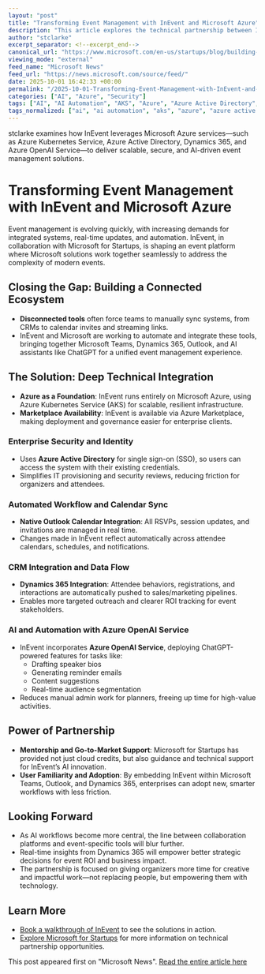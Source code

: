 ```yaml
---
layout: "post"
title: "Transforming Event Management with InEvent and Microsoft Azure"
description: "This article explores the technical partnership between InEvent and Microsoft for Startups, detailing how integrations with Microsoft Azure, Teams, Outlook, Dynamics 365, and Azure OpenAI Service streamline event management workflows. Key topics include scalable infrastructure, AI-powered automation, single sign-on security, and the practical benefits for enterprise event professionals."
author: "stclarke"
excerpt_separator: <!--excerpt_end-->
canonical_url: "https://www.microsoft.com/en-us/startups/blog/building-effortless-events-how-inevent-and-microsoft-for-startups-are-transforming-event-management/"
viewing_mode: "external"
feed_name: "Microsoft News"
feed_url: "https://news.microsoft.com/source/feed/"
date: 2025-10-01 16:42:33 +00:00
permalink: "/2025-10-01-Transforming-Event-Management-with-InEvent-and-Microsoft-Azure.html"
categories: ["AI", "Azure", "Security"]
tags: ["AI", "AI Automation", "AKS", "Azure", "Azure Active Directory", "Azure OpenAI Service", "ChatGPT", "Company News", "Dynamics 365", "Enterprise Security", "Event Management", "Event Software", "InEvent", "Microsoft Azure", "Microsoft Teams", "News", "Outlook Integration", "Security", "Single Sign On", "Workflow Integration"]
tags_normalized: ["ai", "ai automation", "aks", "azure", "azure active directory", "azure openai service", "chatgpt", "company news", "dynamics 365", "enterprise security", "event management", "event software", "inevent", "microsoft azure", "microsoft teams", "news", "outlook integration", "security", "single sign on", "workflow integration"]
---
```


stclarke examines how InEvent leverages Microsoft Azure services—such as Azure Kubernetes Service, Azure Active Directory, Dynamics 365, and Azure OpenAI Service—to deliver scalable, secure, and AI-driven event management solutions.<!--excerpt_end-->

# Transforming Event Management with InEvent and Microsoft Azure

Event management is evolving quickly, with increasing demands for integrated systems, real-time updates, and automation. InEvent, in collaboration with Microsoft for Startups, is shaping an event platform where Microsoft solutions work together seamlessly to address the complexity of modern events.

## Closing the Gap: Building a Connected Ecosystem

- **Disconnected tools** often force teams to manually sync systems, from CRMs to calendar invites and streaming links.
- InEvent and Microsoft are working to automate and integrate these tools, bringing together Microsoft Teams, Dynamics 365, Outlook, and AI assistants like ChatGPT for a unified event management experience.

## The Solution: Deep Technical Integration

- **Azure as a Foundation**: InEvent runs entirely on Microsoft Azure, using Azure Kubernetes Service (AKS) for scalable, resilient infrastructure.
- **Marketplace Availability**: InEvent is available via Azure Marketplace, making deployment and governance easier for enterprise clients.

### Enterprise Security and Identity

- Uses **Azure Active Directory** for single sign-on (SSO), so users can access the system with their existing credentials.
- Simplifies IT provisioning and security reviews, reducing friction for organizers and attendees.

### Automated Workflow and Calendar Sync

- **Native Outlook Calendar Integration**: All RSVPs, session updates, and invitations are managed in real time.
- Changes made in InEvent reflect automatically across attendee calendars, schedules, and notifications.

### CRM Integration and Data Flow

- **Dynamics 365 Integration**: Attendee behaviors, registrations, and interactions are automatically pushed to sales/marketing pipelines.
- Enables more targeted outreach and clearer ROI tracking for event stakeholders.

### AI and Automation with Azure OpenAI Service

- InEvent incorporates **Azure OpenAI Service**, deploying ChatGPT-powered features for tasks like:
  - Drafting speaker bios
  - Generating reminder emails
  - Content suggestions
  - Real-time audience segmentation
- Reduces manual admin work for planners, freeing up time for high-value activities.

## Power of Partnership

- **Mentorship and Go-to-Market Support**: Microsoft for Startups has provided not just cloud credits, but also guidance and technical support for InEvent’s AI innovation.
- **User Familiarity and Adoption**: By embedding InEvent within Microsoft Teams, Outlook, and Dynamics 365, enterprises can adopt new, smarter workflows with less friction.

## Looking Forward

- As AI workflows become more central, the line between collaboration platforms and event-specific tools will blur further.
- Real-time insights from Dynamics 365 will empower better strategic decisions for event ROI and business impact.
- The partnership is focused on giving organizers more time for creative and impactful work—not replacing people, but empowering them with technology.

## Learn More

- [Book a walkthrough of InEvent](https://inevent.com/en/book-a-call-with-me.php) to see the solutions in action.
- [Explore Microsoft for Startups](https://www.microsoft.com/en-us/startups/) for more information on technical partnership opportunities.

This post appeared first on "Microsoft News". [Read the entire article here](https://www.microsoft.com/en-us/startups/blog/building-effortless-events-how-inevent-and-microsoft-for-startups-are-transforming-event-management/)
